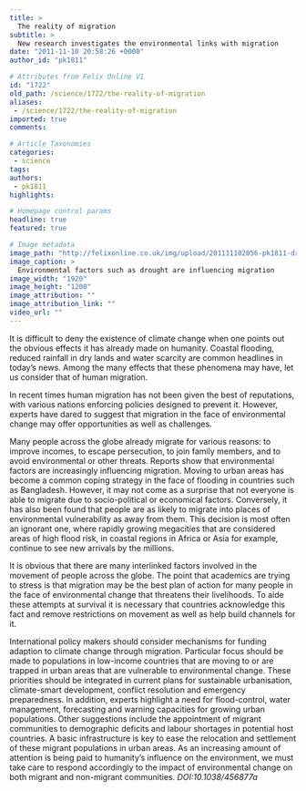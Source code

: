 ```yaml
---
title: >
  The reality of migration
subtitle: >
  New research investigates the environmental links with migration
date: "2011-11-10 20:58:26 +0000"
author_id: "pk1811"

# Attributes from Felix Online V1
id: "1722"
old_path: /science/1722/the-reality-of-migration
aliases:
 - /science/1722/the-reality-of-migration
imported: true
comments:

# Article Taxonomies
categories:
 - science
tags:
authors:
 - pk1811
highlights:

# Homepage control params
headline: true
featured: true

# Image metadata
image_path: "http://felixonline.co.uk/img/upload/201111102056-pk1811-drought_wetland.jpg"
image_caption: >
  Environmental factors such as drought are influencing migration
image_width: "1920"
image_height: "1200"
image_attribution: ""
image_attribution_link: ""
video_url: ""
---
```


It is difficult to deny the existence of climate change when one points out the obvious effects it has already made on humanity. Coastal flooding, reduced rainfall in dry lands and water scarcity are common headlines in today’s news. Among the many effects that these phenomena may have, let us consider that of human migration.

In recent times human migration has not been given the best of reputations, with various nations enforcing policies designed to prevent it. However, experts have dared to suggest that migration in the face of environmental change may offer opportunities as well as challenges.

Many people across the globe already migrate for various reasons: to improve incomes, to escape persecution, to join family members, and to avoid environmental or other threats. Reports show that environmental factors are increasingly influencing migration. Moving to urban areas has become a common coping strategy in the face of flooding in countries such as Bangladesh. However, it may not come as a surprise that not everyone is able to migrate due to socio-political or economical factors. Conversely, it has also been found that people are as likely to migrate into places of environmental vulnerability as away from them. This decision is most often an ignorant one, where rapidly growing megacities that are considered areas of high flood risk, in coastal regions in Africa or Asia for example, continue to see new arrivals by the millions.

It is obvious that there are many interlinked factors involved in the movement of people across the globe. The point that academics are trying to stress is that migration may be the best plan of action for many people in the face of environmental change that threatens their livelihoods. To aide these attempts at survival it is necessary that countries acknowledge this fact and remove restrictions on movement as well as help build channels for it.

International policy makers should consider mechanisms for funding adaption to climate change through migration. Particular focus should be made to populations in low-income countries that are moving to or are trapped in urban areas that are vulnerable to environmental change. These priorities should be integrated in current plans for sustainable urbanisation, climate-smart development, conflict resolution and emergency preparedness. In addition, experts highlight a need for flood-control, water management, forecasting and warning capacities for growing urban populations. Other suggestions include the appointment of migrant communities to demographic deficits and labour shortages in potential host countries. A basic infrastructure is key to ease the relocation and settlement of these migrant populations in urban areas. As an increasing amount of attention is being paid to humanity’s influence on the environment, we must take care to respond accordingly to the impact of environmental change on both migrant and non-migrant communities.
_DOI:10.1038/456877a_
